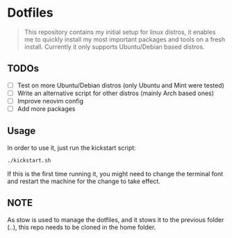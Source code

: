 # Dotfiles

> This repository contains my initial setup for linux distros, it enables me to
> quickly install my most important packages and tools on a fresh install.
> Currently it only supports Ubuntu/Debian based distros.

## TODOs

- [ ] Test on more Ubuntu/Debian distros (only Ubuntu and Mint were tested)
- [ ] Write an alternative script for other distros (mainly Arch based ones)
- [ ] Improve neovim config
- [ ] Add more packages

## Usage

In order to use it, just run the kickstart script:

```bash
./kickstart.sh
```

If this is the first time running it, you might need to change the terminal font
and restart the machine for the change to take effect.

## NOTE

As stow is used to manage the dotfiles, and it stows it to the previous folder (..),
this repo needs to be cloned in the home folder.
